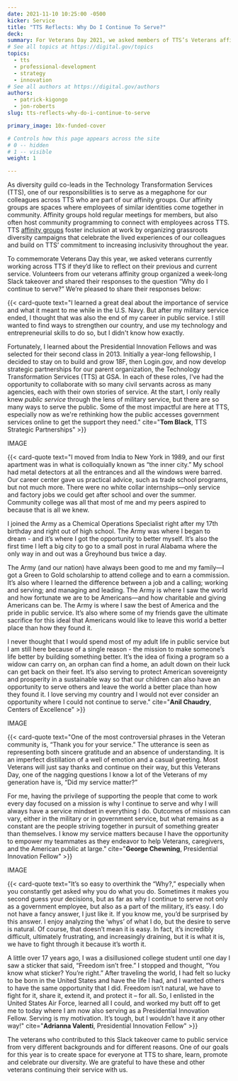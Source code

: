 ```yaml
---
date: 2021-11-10 10:25:00 -0500
kicker: Service
title: "TTS Reflects: Why Do I Continue To Serve?"
deck: 
summary: For Veterans Day 2021, we asked members of TTS’s Veterans affinity group to write one or two paragraphs in response to the question, “Why do I continue to serve?”
# See all topics at https://digital.gov/topics
topics:
  - tts
  - professional-development
  - strategy
  - innovation
# See all authors at https://digital.gov/authors
authors:
  - patrick-kigongo
  - jon-roberts
slug: tts-reflects-why-do-i-continue-to-serve

primary_image: 10x-funded-cover

# Controls how this page appears across the site
# 0 -- hidden
# 1 -- visible
weight: 1

---
```


As diversity guild co-leads in the Technology Transformation Services (TTS), one of our responsibilities is to serve as a megaphone for our colleagues across TTS who are part of our affinity groups. Our affinity groups are spaces where employees of similar identities come together in community. Affinity groups hold regular meetings for members, but also often host community programming to connect with employees across TTS. TTS [affinity groups](https://handbook.tts.gsa.gov/getting-started/classes/#classes) foster inclusion at work by organizing grassroots diversity campaigns that celebrate the lived experiences of our colleagues and build on TTS’ commitment to increasing inclusivity throughout the year.

To commemorate Veterans Day this year, we asked veterans currently working across TTS if they’d like to reflect on their previous and current service. Volunteers from our veterans affinity group organized a week-long Slack takeover and shared their responses to the question “Why do I continue to serve?” We’re pleased to share their responses below:


{{< card-quote text="I learned a great deal about the importance of service and what it meant to me while in the U.S. Navy. But after my military service ended, I thought that was also the end of my career in public service. I still wanted to find ways to strengthen our country, and use my technology and entrepreneurial skills to do so, but I didn't know how exactly.

Fortunately, I learned about the Presidential Innovation Fellows and was selected for their second class in 2013. Initially a year-long fellowship, I decided to stay on to build and grow 18F, then Login.gov, and now develop strategic partnerships for our parent organization, the Technology Transformation Services (TTS) at GSA. In each of these roles, I've had the opportunity to collaborate with so many civil servants across as many agencies, each with their own stories of service. At the start, I only really knew _public service_ through the lens of military service, but there are so many ways to serve the public. Some of the most impactful are here at TTS, especially now as we're rethinking how the public accesses government services online to get the support they need." cite="**Tom Black**, TTS Strategic Partnerships" >}}

IMAGE

{{< card-quote text="I moved from India to New York in 1989, and our first apartment was in what is colloquially known as &ldquo;the inner city.&rdquo; My school had metal detectors at all the entrances and all the windows were barred. Our career center gave us practical advice, such as trade school programs, but not much more. There were no white collar internships&mdash;only service and factory jobs we could get after school and over the summer. Community college was all that most of me and my peers aspired to because that is all we knew.

I joined the Army as a Chemical Operations Specialist right after my 17th birthday and right out of high school. The Army was where I began to dream - and it’s where I got the opportunity to better myself. It’s also the first time I left a big city to go to a small post in rural Alabama where the only way in and out was a Greyhound bus twice a day.

The Army (and our nation) have always been good to me and my family&mdash;I got a Green to Gold scholarship to attend college and to earn a commission. It’s also where I learned the difference between a job and a calling; working and serving; and managing and leading. The Army is where I saw the world and how fortunate we are to be Americans&mdash;and how charitable and giving Americans can be. The Army is where I saw the best of America and the pride in public service. It’s also where some of my friends gave the ultimate sacrifice for this ideal that Americans would like to leave this world a better place than how they found it.

I never thought that I would spend most of my adult life in public service but I am still here because of a single reason - the mission to make someone’s life better by building something better. It’s the idea of fixing a program so a widow can carry on, an orphan can find a home, an adult down on their luck can get back on their feet. It’s also serving to protect American sovereignty and prosperity in a sustainable way so that our children can also have an opportunity to serve others and leave the world a better place than how they found it. I love serving my country and I would not ever consider an opportunity where I could not continue to serve." cite="**Anil Chaudry**, Centers of Excellence" >}}

IMAGE

{{< card-quote text="One of the most controversial phrases in the Veteran community is, &ldquo;Thank you for your service.&rdquo; The utterance is seen as representing both sincere gratitude and an absence of understanding. It is an imperfect distillation of a well of emotion and a casual greeting. Most Veterans will just say thanks and continue on their way, but this Veterans Day, one of the nagging questions I know a lot of the Veterans of my generation have is, &ldquo;Did my service matter?&rdquo;

For me, having the privilege of supporting the people that come to work every day focused on a mission is why I continue to serve and why I will always have a service mindset in everything I do. Outcomes of missions can vary, either in the military or in government service, but what remains as a constant are the people striving together in pursuit of something greater than themselves. I know my service matters because I have the opportunity to empower my teammates as they endeavor to help Veterans, caregivers, and the American public at large." cite="**George Chewning**, Presidential Innovation Fellow" >}}

IMAGE

{{< card-quote text="It’s so easy to overthink the &ldquo;Why?,&rdquo; especially when you constantly get asked why you do what you do. Sometimes it makes you second guess your decisions, but as far as why I continue to serve not only as a government employee, but also as a part of the military, it’s easy. I do not have a fancy answer, I just like it. If you know me, you’d be surprised by this answer. I enjoy analyzing the &lsquo;whys&rsquo; of what I do, but the desire to serve is natural. Of course, that doesn’t mean it is easy. In fact, it’s incredibly difficult, ultimately frustrating, and increasingly draining, but it is what it is, we have to fight through it because it’s worth it.

A little over 17 years ago, I was a disillusioned college student until one day I saw a sticker that said, &ldquo;Freedom isn’t free.&rdquo; I stopped and thought, &ldquo;You know what sticker? You’re right.&rdquo; After traveling the world, I had felt so lucky to be born in the United States and have the life I had, and I wanted others to have the same opportunity that I did. Freedom isn’t natural, we have to fight for it, share it, extend it, and protect it – for all. So, I enlisted in the United States Air Force, learned all I could, and worked my butt off to get me to today where I am now also serving as a Presidential Innovation Fellow. Serving is my motivation. It’s tough, but I wouldn’t have it any other way!" cite="**Adrianna Valenti**, Presidential Innovation Fellow" >}}

The veterans who contributed to this Slack takeover came to public service from very different backgrounds and for different reasons. One of our goals for this year is to create space for everyone at TTS to share, learn, promote and celebrate our diversity. We are grateful to have these and other veterans continuing their service with us.
